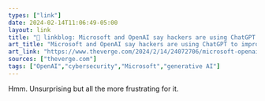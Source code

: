 ```yaml
---
types: ["link"]
date: 2024-02-14T11:06:49-05:00
layout: link
title: "🔗 linkblog: Microsoft and OpenAI say hackers are using ChatGPT to improve cyberattacks'"
art_title: "Microsoft and OpenAI say hackers are using ChatGPT to improve cyberattacks"
art_link: "https://www.theverge.com/2024/2/14/24072706/microsoft-openai-cyberattack-tools-ai-chatgpt"
sources: ["theverge.com"]
tags: ["OpenAI","cybersecurity","Microsoft","generative AI"]
---
```

Hmm. Unsurprising but all the more frustrating for it.
